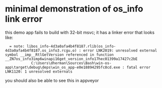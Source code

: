 # minimal demonstration of os_info link error

this demo app fails to build with 32-bit msvc; it has a linker error that looks like:

```
  = note: libos_info-4d3a0afa4b4f8187.rlib(os_info-4d3a0afa4b4f8187.os_info3.rcgu.o) : error LNK2019: unresolved external symbol __imp__RtlGetVersion referenced in function __ZN7os_info3imp6winapi16get_version_info17hec01399a17427c2bE
            C:\Users\dherman\Sources\Bash\win-os-app\target\debug\deps\win_os_app-e0e18894295fc8cd.exe : fatal error LNK1120: 1 unresolved externals
```

you should also be able to see this in appveyor

